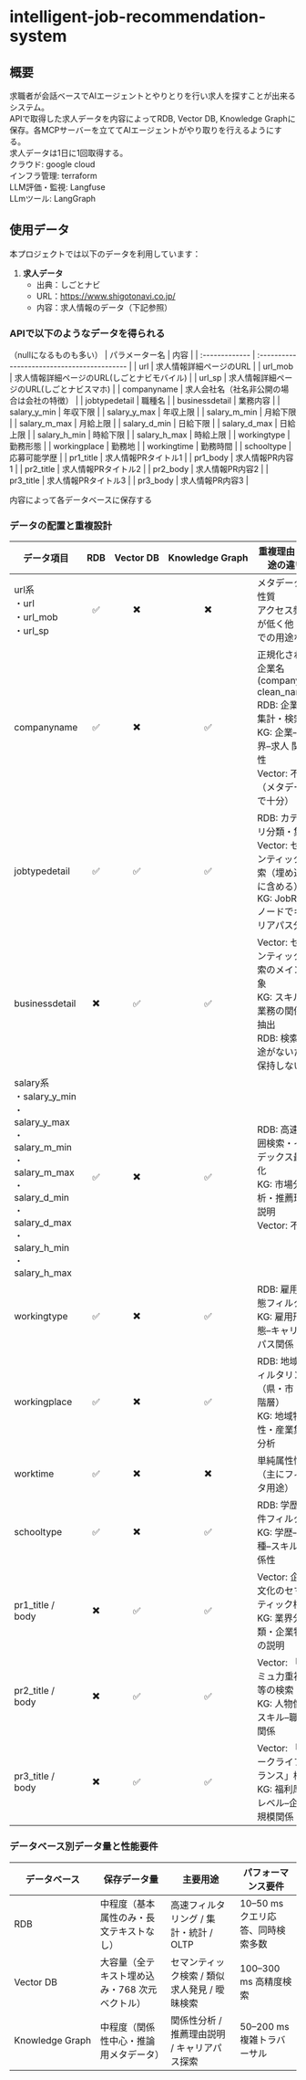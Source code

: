 # intelligent-job-recommendation-system

## 概要
求職者が会話ベースでAIエージェントとやりとりを行い求人を探すことが出来るシステム。  
APIで取得した求人データを内容によってRDB, Vector DB, Knowledge Graphに保存。各MCPサーバーを立ててAIエージェントがやり取りを行えるようにする。  
求人データは1日に1回取得する。  
クラウド: google cloud  
インフラ管理: terraform  
LLM評価・監視:  Langfuse  
LLmツール: LangGraph


## 使用データ

本プロジェクトでは以下のデータを利用しています：

1. **求人データ**
   - 出典：しごとナビ
   - URL：https://www.shigotonavi.co.jp/
   - 内容：求人情報のデータ（下記参照）


### APIで以下のようなデータを得られる
（nullになるものも多い）
| パラメーター名 | 内容                                        |
| :------------- | :------------------------------------------ |
| url            | 求人情報詳細ページのURL                     |
| url_mob        | 求人情報詳細ページのURL(しごとナビモバイル) |
| url_sp         | 求人情報詳細ページのURL(しごとナビスマホ)   |
| companyname    | 求人会社名（社名非公開の場合は会社の特徴）  |
| jobtypedetail  | 職種名                                      |
| businessdetail | 業務内容                                    |
| salary_y_min   | 年収下限                                    |
| salary_y_max   | 年収上限                                    |
| salary_m_min   | 月給下限                                    |
| salary_m_max   | 月給上限                                    |
| salary_d_min   | 日給下限                                    |
| salary_d_max   | 日給上限                                    |
| salary_h_min   | 時給下限                                    |
| salary_h_max   | 時給上限                                    |
| workingtype    | 勤務形態                                    |
| workingplace   | 勤務地                                      |
| workingtime    | 勤務時間                                    |
| schooltype     | 応募可能学歴                                |
| pr1_title      | 求人情報PRタイトル1                         |
| pr1_body       | 求人情報PR内容1                             |
| pr2_title      | 求人情報PRタイトル2                         |
| pr2_body       | 求人情報PR内容2                             |
| pr3_title      | 求人情報PRタイトル3                         |
| pr3_body       | 求人情報PR内容3                             |

内容によって各データベースに保存する

### データの配置と重複設計

| データ項目                                                                                                                                               |           RDB            |        Vector DB         |     Knowledge Graph      | 重複理由・用途の違い                                                                                                                    |
| -------------------------------------------------------------------------------------------------------------------------------------------------------- | :----------------------: | :----------------------: | :----------------------: | --------------------------------------------------------------------------------------------------------------------------------------- |
| url系<br>・url<br>・url_mob<br>・url_sp                                                                                                                  |    :white_check_mark:    | :heavy_multiplication_x: | :heavy_multiplication_x: | メタデータ的性質<br>アクセス頻度が低く他 DB での用途なし                                                                                |
| companyname                                                                                                                                              |    :white_check_mark:    | :heavy_multiplication_x: |    :white_check_mark:    | 正規化された企業名 (company\_id, clean\_name)<br>RDB: 企業別集計・検索<br>KG: 企業–業界–求人 関係性<br>Vector: 不要（メタデータで十分） |
| jobtypedetail                                                                                                                                            |    :white_check_mark:    |    :white_check_mark:    |    :white_check_mark:    | RDB: カテゴリ分類・集計<br>Vector: セマンティック検索（埋め込みに含める）<br>KG: JobRole ノードでキャリアパス分析                       |
| businessdetail                                                                                                                                           | :heavy_multiplication_x: |    :white_check_mark:    |    :white_check_mark:    | Vector: セマンティック検索のメイン対象<br>KG: スキル・業務の関係性抽出<br>RDB: 検索用途がないため保持しない                             |
| salary系<br>・salary_y_min<br>・salary_y_max<br>・salary_m_min<br>・salary_m_max<br>・salary_d_min<br>・salary_d_max<br>・salary_h_min<br>・salary_h_max |    :white_check_mark:    | :heavy_multiplication_x: |    :white_check_mark:    | RDB: 高速範囲検索・インデックス最適化<br>KG: 市場分析・推薦理由説明<br>Vector: 不要                                                     |
| workingtype                                                                                                                                              |    :white_check_mark:    | :heavy_multiplication_x: |    :white_check_mark:    | RDB: 雇用形態フィルタ<br>KG: 雇用形態–キャリアパス関係                                                                                  |
| workingplace                                                                                                                                             |    :white_check_mark:    | :heavy_multiplication_x: |    :white_check_mark:    | RDB: 地域フィルタリング（県・市・区階層）<br>KG: 地域特性・産業集積分析                                                                 |
| worktime                                                                                                                                                 |    :white_check_mark:    | :heavy_multiplication_x: | :heavy_multiplication_x: | 単純属性情報（主にフィルタ用途）                                                                                                        |
| schooltype                                                                                                                                               |    :white_check_mark:    | :heavy_multiplication_x: |    :white_check_mark:    | RDB: 学歴要件フィルタ<br>KG: 学歴–職種–スキル関係性                                                                                     |
| pr1\_title / body                                                                                                                                        | :heavy_multiplication_x: |    :white_check_mark:    |    :white_check_mark:    | Vector: 企業文化のセマンティック検索<br>KG: 業界分類・企業特徴の説明                                                                    |
| pr2\_title / body                                                                                                                                        | :heavy_multiplication_x: |    :white_check_mark:    |    :white_check_mark:    | Vector: 「コミュ力重視」等の検索<br>KG: 人物像–スキル–職種関係                                                                          |
| pr3\_title / body                                                                                                                                        | :heavy_multiplication_x: |    :white_check_mark:    |    :white_check_mark:    | Vector: 「ワークライフバランス」検索<br>KG: 福利厚生レベル–企業規模関係                                                                 |

### データベース別データ量と性能要件
| データベース    | 保存データ量                                   | 主要用途                                     | パフォーマンス要件                |
| --------------- | ---------------------------------------------- | -------------------------------------------- | --------------------------------- |
| RDB             | 中程度（基本属性のみ・長文テキストなし）       | 高速フィルタリング / 集計・統計 / OLTP       | 10–50 ms クエリ応答、同時検索多数 |
| Vector DB       | 大容量（全テキスト埋め込み・768 次元ベクトル） | セマンティック検索 / 類似求人発見 / 曖昧検索 | 100–300 ms 高精度検索             |
| Knowledge Graph | 中程度（関係性中心・推論用メタデータ）         | 関係性分析 / 推薦理由説明 / キャリアパス探索 | 50–200 ms 複雑トラバーサル        |

